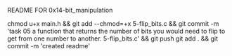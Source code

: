 README FOR 0x14-bit_manipulation

chmod u+x main.h && git add --chmod=+x 5-flip_bits.c && git commit -m 'task 05  a function that returns the number of bits you would need to flip to get from one number to another. 5-flip_bits.c' && git push
git add . && git commit -m 'created readme'